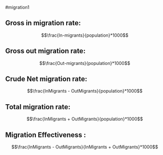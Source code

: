 #migration1 
## Gross in migration rate:

$$\frac{In-migrants}{population}*1000$$
## Gross out migration rate:
$$\frac{Out-migrants}{population}*1000$$
## Crude Net migration rate:
$$\frac{InMigrants - OutMigrants}{population}*1000$$
## Total migration rate:
$$\frac{InMigrants + OutMigrants}{population}*1000$$
## Migration Effectiveness :
$$\frac{InMigrants - OutMigrants}{InMigrants + OutMigrants}*1000$$
